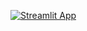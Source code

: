 [![Streamlit App](https://static.streamlit.io/badges/streamlit_badge_black_white.svg)](https://syria-agriculture.streamlit.app/)
